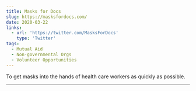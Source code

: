 ```yaml
---
title: Masks for Docs
slug: https://masksfordocs.com/
date: 2020-03-22
links:
  - url: 'https://twitter.com/MasksForDocs'
    type: 'Twitter'
tags:
  - Mutual Aid
  - Non-governmental Orgs
  - Volunteer Opportunities
---
```


To get masks into the hands of health care workers as quickly as possible.

---
